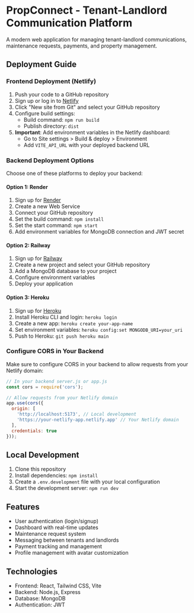 # PropConnect - Tenant-Landlord Communication Platform

A modern web application for managing tenant-landlord communications, maintenance requests, payments, and property management.

## Deployment Guide

### Frontend Deployment (Netlify)

1. Push your code to a GitHub repository
2. Sign up or log in to [Netlify](https://www.netlify.com/)
3. Click "New site from Git" and select your GitHub repository
4. Configure build settings:
   - Build command: `npm run build`
   - Publish directory: `dist`
5. **Important**: Add environment variables in the Netlify dashboard:
   - Go to Site settings > Build & deploy > Environment
   - Add `VITE_API_URL` with your deployed backend URL

### Backend Deployment Options

Choose one of these platforms to deploy your backend:

#### Option 1: Render
1. Sign up for [Render](https://render.com/)
2. Create a new Web Service
3. Connect your GitHub repository
4. Set the build command: `npm install`
5. Set the start command: `npm start`
6. Add environment variables for MongoDB connection and JWT secret

#### Option 2: Railway
1. Sign up for [Railway](https://railway.app/)
2. Create a new project and select your GitHub repository
3. Add a MongoDB database to your project
4. Configure environment variables
5. Deploy your application

#### Option 3: Heroku
1. Sign up for [Heroku](https://www.heroku.com/)
2. Install Heroku CLI and login: `heroku login`
3. Create a new app: `heroku create your-app-name`
4. Set environment variables: `heroku config:set MONGODB_URI=your_uri`
5. Push to Heroku: `git push heroku main`

### Configure CORS in Your Backend

Make sure to configure CORS in your backend to allow requests from your Netlify domain:

```javascript
// In your backend server.js or app.js
const cors = require('cors');

// Allow requests from your Netlify domain
app.use(cors({
  origin: [
    'http://localhost:5173', // Local development
    'https://your-netlify-app.netlify.app' // Your Netlify domain
  ],
  credentials: true
}));
```

## Local Development

1. Clone this repository
2. Install dependencies: `npm install`
3. Create a `.env.development` file with your local configuration
4. Start the development server: `npm run dev`

## Features

- User authentication (login/signup)
- Dashboard with real-time updates
- Maintenance request system
- Messaging between tenants and landlords
- Payment tracking and management
- Profile management with avatar customization

## Technologies

- Frontend: React, Tailwind CSS, Vite
- Backend: Node.js, Express
- Database: MongoDB
- Authentication: JWT 